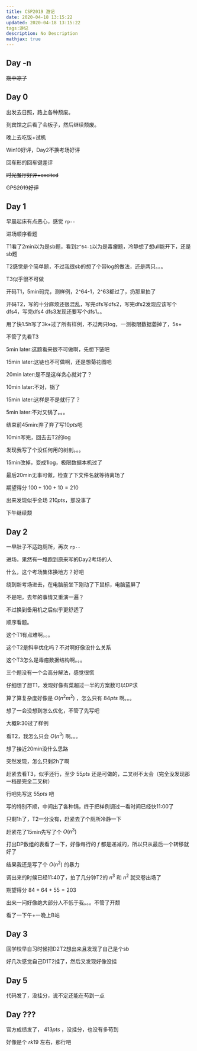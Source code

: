 ```yaml
---
title: CSP2019 游记
date: 2020-04-18 13:15:22
updated: 2020-04-18 13:15:22
tags:游记
description: No Description
mathjax: true
---
```


## Day -n

~~期中凉了~~



## Day 0

出发去日照，路上各种颓废。

到宾馆之后看了会板子，然后继续颓废。

晚上去吃饭+试机

Win10好评，Day2不换考场好评

回车形的回车键差评

~~时光餐厅好评+excited~~

~~CPS2019好评~~

## Day 1

早晨起床有点恶心，感觉 `rp--`

进场顺序看题

T1看了2min以为是sb题，看到`2^64-1`以为是毒瘤题，冷静想了想ull能开下，还是sb题

T2感觉是个简单题，不过我很sb的想了个带log的做法，还是两只。。。

T3似乎很不可做

开码T1，5min码完，测样例，2^64-1，2^63都过了，扔那里拍了

开码T2，写的十分麻烦还很混乱，写完dfs写dfs2，写完dfs2发现应该写个dfs4，写完dfs4 dfs3发现还要写个dfs1。。

用了快1.5h写了3k+过了所有样例，不过两只log，一测极限数据萎掉了，5s+

不管了先看T3

5min later:这题看来很不可做啊，先想下链吧

15min later:这链也不可做啊，还是想菊花图吧

20min later:是不是这样贪心就对了？

10min later:不对，锅了

15min later:这样是不是就行了？

5min later:不对又锅了。。。

结束前45min:弃了弃了写$10pts$吧

10min写完，回去去T2的log

发现我写了个没任何用的树剖。。。

15min改掉，变成1log，极限数据本机过了

最后20min无事可做，检查了下文件名就等待离场了

期望得分 $100+100+10=210$

出来发现似乎全场 $210pts$，那没事了

下午继续颓

## Day 2

一早肚子不适跑厕所，再次 `rp--`

进场，果然有一堆跑到原来写的Day2考场的人

什么，这个考场集体换地方？好吧

绕到新考场进去，在电脑前坐下刚动了下鼠标，电脑蓝屏了

不是吧，去年的事情又重演一遍？

不过换到备用机之后似乎更舒适了

顺序看题。

这个T1有点难啊。。。

这个T2是斜率优化吗？不对啊好像没什么关系

这个T3怎么是毒瘤数据结构啊。。。

三个题没有一个会高分解法，感觉很慌

仔细想了想T1，发现好像有菜超过一半的方案数可以DP求

算了算复杂度好像是 $O(n^2m^2)$ ，怎么只有 $84pts$ 啊。。。

想了一会没想到怎么优化，不管了先写吧

大概9:30过了样例

看T2，我怎么只会 $O(n^3)$ 啊。。。

想了接近20min没什么思路

突然发现，怎么只剩2h了啊

赶紧去看T3，似乎还行，至少 $55pts$ 还是可做的，二叉树不太会（完全没发现那一档是完全二叉树）

行吧先写这 $55pts$ 吧

写的特别不顺，中间出了各种锅，终于把样例调过一看时间已经快11:00了

只剩1h了，T2一分没有，赶紧去了个厕所冷静一下

赶紧花了15min先写了个 $O(n^3)$

打出DP数组的表看了一下，好像每行的 $f$ 都是递减的，所以只从最后一个转移就好了

结果我还是写了个 $O(n^2)$ 的暴力

调出来的时候已经11:40了，拍了几分钟T2的 $n^3$ 和 $n^2$ 就交卷出场了

期望得分 $84+64+55=203$

出来一问好像绝大部分人不低于我。。。不管了开颓

看了一下午+一晚上B站

## Day 3

回学校早自习时候把D2T2想出来且发现了自己是个sb

好几次感觉自己D1T2挂了，然后又发现好像没挂

## Day 5

代码发了，没挂分，说不定还能在苟到一点

## Day ???

官方成绩发了， $413pts$ ，没挂分，也没有多苟到

好像是个 $rk19$ 左右，那行吧